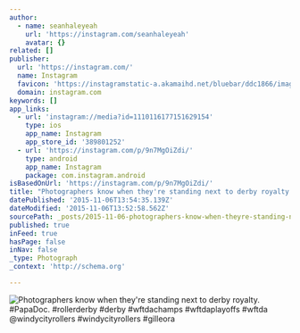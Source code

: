 ```yaml
---
author:
  - name: seanhaleyeah
    url: 'https://instagram.com/seanhaleyeah'
    avatar: {}
related: []
publisher:
  url: 'https://instagram.com/'
  name: Instagram
  favicon: 'https://instagramstatic-a.akamaihd.net/bluebar/ddc1866/images/ico/favicon.ico'
  domain: instagram.com
keywords: []
app_links:
  - url: 'instagram://media?id=1110116177151629154'
    type: ios
    app_name: Instagram
    app_store_id: '389801252'
  - url: 'https://instagram.com/p/9n7MgOiZdi/'
    type: android
    app_name: Instagram
    package: com.instagram.android
isBasedOnUrl: 'https://instagram.com/p/9n7MgOiZdi/'
title: "Photographers know when they're standing next to derby royalty. #PapaDoc. #rollerderby #derby #wftdachamps #wftdaplayoffs #wftda @windycityrollers #windycityrollers #gilleora"
datePublished: '2015-11-06T13:54:35.139Z'
dateModified: '2015-11-06T13:52:58.562Z'
sourcePath: _posts/2015-11-06-photographers-know-when-theyre-standing-next-to-derby-royal.md
published: true
inFeed: true
hasPage: false
inNav: false
_type: Photograph
_context: 'http://schema.org'

---
```

![Photographers know when they're standing next to derby royalty&period; &num;PapaDoc&period; &num;rollerderby &num;derby &num;wftdachamps &num;wftdaplayoffs &num;wftda &commat;windycityrollers &num;windycityrollers &num;gilleora](https://scontent.cdninstagram.com/hphotos-xfp1/t51.2885-15/s640x640/sh0.08/e35/11881899_464983067039180_2065971377_n.jpg)